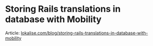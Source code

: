 # Storing Rails translations in database with Mobility

Article: [lokalise.com/blog/storing-rails-translations-in-database-with-mobility](https://lokalise.com/blog/storing-rails-translations-in-database-with-mobility/)
